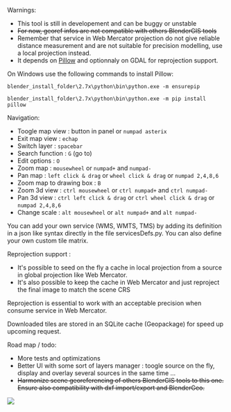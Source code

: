 
Warnings:
- This tool is still in developement and can be buggy or unstable
- ~~For now, georef infos are not compatible with others BlenderGIS tools~~
- Remember that service in Web Mercator projection do not give reliable distance measurement and are not suitable for precision modelling, use a local projection instead.
- It depends on [Pillow](https://pypi.python.org/pypi/Pillow/3.2.0) and optionnaly on GDAL for reprojection support.

 On Windows use the following commands to install Pillow:

 `blender_install_folder\2.7x\python\bin\python.exe -m ensurepip`

 `blender_install_folder\2.7x\python\bin\python.exe -m pip install pillow`


Navigation:
- Toogle map view : button in panel or `numpad asterix`
- Exit map view : `echap`
- Switch layer : `spacebar`
- Search function : `G` (go to)
- Edit options : `O`
- Zoom map : `mousewheel` or `numpad+` and `numpad-`
- Pan map : `left click & drag` or `wheel click & drag` or `numpad 2,4,8,6`
- Zoom map to drawing box : `B`
- Zoom 3d view : `ctrl mousewheel` or `ctrl numpad+` and `ctrl numpad-`
- Pan 3d view : `ctrl left click & drag` or `ctrl wheel click & drag` or `numpad 2,4,8,6`
- Change scale : `alt mousewheel` or `alt numpad+` and `alt numpad-`


You can add your own service (WMS, WMTS, TMS) by adding its definition in a json like syntax directly in the file servicesDefs.py. You can also define your own custom tile matrix. 

Reprojection support :
- It's possible to seed on the fly a cache in local projection from a source in global projection like Web Mercator.
- It's also possible to keep the cache in Web Mercator and just reproject the final image to match the scene CRS

Reprojection is essential to work with an acceptable precision when consume service in Web Mercator.

Downloaded tiles are stored in an SQLite cache (Geopackage) for speed up upcoming request.

Road map / todo:
- More tests and optimizations
- Better UI with some sort of layers manager : toogle source on the fly, display and overlay several sources in the same time ...
- ~~Harmonize scene georeferencing of others BlenderGIS tools to this one. Ensure also compatibility with dxf import/export and BlenderGeo.~~

![](https://raw.githubusercontent.com/wiki/domlysz/blenderGIS/images/basemaps_demo.gif)
